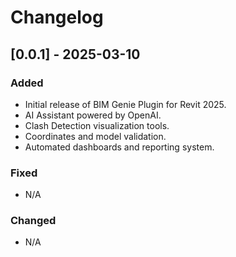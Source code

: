 # Changelog

## [0.0.1] - 2025-03-10
### Added
- Initial release of BIM Genie Plugin for Revit 2025.
- AI Assistant powered by OpenAI.
- Clash Detection visualization tools.
- Coordinates and model validation.
- Automated dashboards and reporting system.

### Fixed
- N/A

### Changed
- N/A